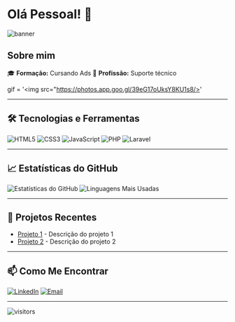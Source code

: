 # Olá Pessoal! 👋

![banner](https://via.placeholder.com/1000x300/87CEEB/000000?text=Bem-vindo+ao+meu+perfil+GitHub)

## Sobre mim

🎓 **Formação:** Cursando Ads
💼 **Profissão:** Suporte técnico

gif = '<img src="https://photos.app.goo.gl/39eG17oUksY8KU1s8/>'

---

## 🛠️ Tecnologias e Ferramentas

![HTML5](https://img.shields.io/badge/HTML5-E34F26?style=for-the-badge&logo=html5&logoColor=white)
![CSS3](https://img.shields.io/badge/CSS3-1572B6?style=for-the-badge&logo=css3&logoColor=white)
![JavaScript](https://img.shields.io/badge/JavaScript-F7DF1E?style=for-the-badge&logo=javascript&logoColor=black)
![PHP](https://img.shields.io/badge/PHP-777BB4?style=for-the-badge&logo=php&logoColor=white)
![Laravel](https://img.shields.io/badge/Laravel-FF2D20?style=for-the-badge&logo=laravel&logoColor=white)

---

## 📈 Estatísticas do GitHub

![Estatísticas do GitHub](https://github-readme-stats.vercel.app/api?username=seuusuario&show_icons=true&theme=radical)
![Linguagens Mais Usadas](https://github-readme-stats.vercel.app/api/top-langs/?username=seuusuario&layout=compact&theme=radical)

---

## 🌱 Projetos Recentes

- [Projeto 1](https://github.com/seuusuario/projeto1) - Descrição do projeto 1
- [Projeto 2](https://github.com/seuusuario/projeto2) - Descrição do projeto 2

---

## 📫 Como Me Encontrar

[![LinkedIn](https://img.shields.io/badge/LinkedIn-0077B5?style=for-the-badge&logo=linkedin&logoColor=white)](www.linkedin.com/in/lorena-cristina-442582204)
[![Email](https://img.shields.io/badge/Email-D14836?style=for-the-badge&logo=gmail&logoColor=white)](loohanitsirc@gmail.com)

---

![visitors](https://visitor-badge.glitch.me/badge?page_id=seuusuario.seuusuario)



